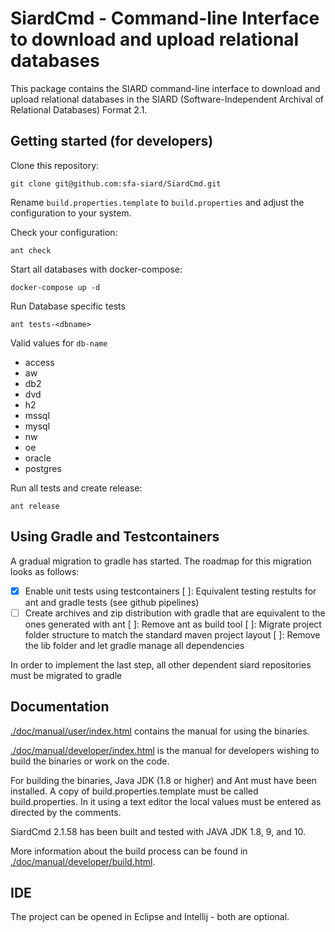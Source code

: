# SiardCmd - Command-line Interface to download and upload relational databases

This package contains the SIARD command-line interface to download and upload
relational databases in the SIARD (Software-Independent Archival of
Relational Databases) Format 2.1.

## Getting started (for developers)

Clone this repository:

```shell
git clone git@github.com:sfa-siard/SiardCmd.git
```

Rename `build.properties.template` to `build.properties` and adjust the configuration to your system.

Check your configuration:
```shell
ant check
```

Start all databases with docker-compose:
```shell
docker-compose up -d
```

Run Database specific tests
```shell
ant tests-<dbname>
```

Valid values for `db-name`

* access
* aw
* db2
* dvd
* h2
* mssql
* mysql
* nw
* oe
* oracle
* postgres


Run all tests and create release:

```shell
ant release
```

## Using Gradle and Testcontainers

A gradual migration to gradle has started. The roadmap for this migration looks as follows:

- [x] Enable unit tests using testcontainers
[ ]: Equivalent testing restults for ant and gradle tests (see github pipelines)
- [ ] Create archives and zip distribution with gradle that are equivalent to the ones generated with ant
[ ]: Remove ant as build tool
[ ]: Migrate project folder structure to match the standard maven project layout
[ ]: Remove the lib folder and let gradle manage all dependencies

In order to implement the last step, all other dependent siard repositories must be migrated to gradle


## Documentation
[./doc/manual/user/index.html](./doc/manual/user/index.html) contains the manual for using the binaries.

[./doc/manual/developer/index.html](./doc/manual/developer/index.html) is the manual for developers wishing to
build the binaries or work on the code.  

For building the binaries, Java JDK (1.8 or higher) and Ant must 
have been installed. A copy of build.properties.template must be called 
build.properties. In it using a text editor the local values must be 
entered as directed by the comments.

SiardCmd 2.1.58 has been built and tested with JAVA JDK 1.8, 9, and 10.

More information about the build process can be found in
[./doc/manual/developer/build.html](./doc/manual/developer/build.html).


## IDE

The project can be opened in Eclipse and Intellij - both are optional.



